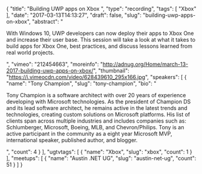 {
  "title": "Building UWP apps on Xbox ",
  "type": "recording",
  "tags": [
    "Xbox"
  ],
  "date": "2017-03-13T14:13:27",
  "draft": false,
  "slug": "building-uwp-apps-on-xbox",
  "abstract": "<p>With Windows 10, UWP developers can now deploy their apps to Xbox One and increase their user base. This session will take a look at what it takes to build apps for Xbox One, best practices, and discuss lessons learned from real world projects.</p>",
  "vimeo": "212454663",
  "moreinfo": "http://adnug.org/Home/march-13-2017-building-uwp-apps-on-xbox/",
  "thumbnail": "https://i.vimeocdn.com/video/628439610_295x166.jpg",
  "speakers": [
    {
      "name": "Tony Champion",
      "slug": "tony-champion",
      "bio": "<p>Tony Champion is a software architect with over 20 years of experience developing with Microsoft technologies. As the president of Champion DS and its lead software architect, he remains active in the latest trends and technologies, creating custom solutions on Microsoft platforms. His list of clients span across multiple industries and includes companies such as: Schlumberger, Microsoft, Boeing, MLB, and Chevron/Philips. Tony is an active participant in the community as a eight year Microsoft MVP, international speaker, published author, and blogger.</p>",
      "count": 4
    }
  ],
  "ugtvtags": [
    {
      "name": "Xbox",
      "slug": "xbox",
      "count": 1
    }
  ],
  "meetups": [
    {
      "name": "Austin .NET UG",
      "slug": "austin-net-ug",
      "count": 51
    }
  ]
}